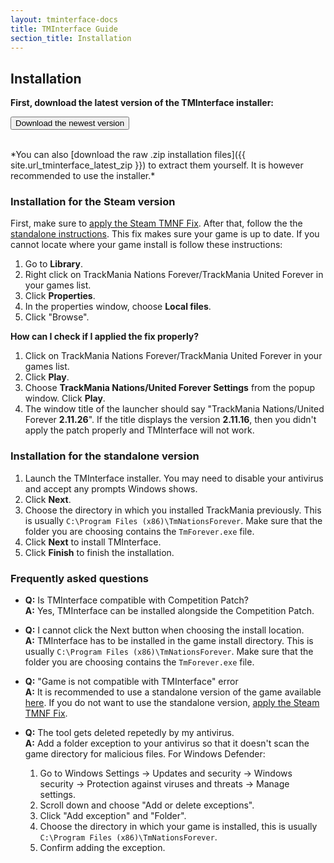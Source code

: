 ```yaml
---
layout: tminterface-docs
title: TMInterface Guide
section_title: Installation
---
```


## Installation

**First, download the latest version of the TMInterface installer:**
<form action="{{ site.url_tminterface_latest }}" style="margin-right: 20px;">
    <input type="submit" class="download-button button-cyan" value="Download the newest version"/>
</form>
<br>
*You can also [download the raw .zip installation files]({{ site.url_tminterface_latest_zip }}) to extract them yourself. It is however recommended to use the installer.*

### Installation for the Steam version
First, make sure to [apply the Steam TMNF Fix](https://steamcommunity.com/sharedfiles/filedetails/?id=448953593). After that, follow the the [standalone instructions](#installation-for-the-standalone-version). This fix makes sure your game is up to date. If you cannot locate where your game install is follow these instructions:<br>
1. Go to **Library**.
2. Right click on TrackMania Nations Forever/TrackMania United Forever in your games list.
3. Click **Properties**.
4. In the properties window, choose **Local files**.
5. Click "Browse".

**How can I check if I applied the fix properly?**
1. Click on TrackMania Nations Forever/TrackMania United Forever in your games list.
2. Click **Play**.
3. Choose **TrackMania Nations/United Forever Settings** from the popup window. Click **Play**.
4. The window title of the launcher should say "TrackMania Nations/United Forever **2.11.26**". If the title displays the version **2.11.16**, then you didn't apply the patch properly and TMInterface will not work.

### Installation for the standalone version
1. Launch the TMInterface installer. You may need to disable your antivirus and accept any prompts Windows shows.
2. Click **Next**.
3. Choose the directory in which you installed TrackMania previously. This is usually `C:\Program Files (x86)\TmNationsForever`.
Make sure that the folder you are choosing contains the `TmForever.exe` file.
4. Click **Next** to install TMInterface.
5. Click **Finish** to finish the installation.

### Frequently asked questions
* **Q:** Is TMInterface compatible with Competition Patch?<br>
**A:** Yes, TMInterface can be installed alongside the Competition Patch.

* **Q:** I cannot click the Next button when choosing the install location.<br>
**A:** TMInterface has to be installed in the game install directory. This is usually `C:\Program Files (x86)\TmNationsForever`.
Make sure that the folder you are choosing contains the `TmForever.exe` file.<br>

* **Q:** "Game is not compatible with TMInterface" error<br>
**A:** It is recommended to use a standalone version of the game available [here](https://nadeo-download.cdn.ubi.com/trackmaniaforever/tmnationsforever_setup.exe).
If you do not want to use the standalone version, [apply the Steam TMNF Fix](https://steamcommunity.com/sharedfiles/filedetails/?id=448953593).

* **Q:** The tool gets deleted repetedly by my antivirus.<br>
**A:** Add a folder exception to your antivirus so that it doesn't scan the game directory for malicious files. For Windows Defender:
    1. Go to Windows Settings -> Updates and security -> Windows security -> Protection against viruses and threats -> Manage settings.
    2. Scroll down and choose "Add or delete exceptions".
    3. Click "Add exception" and "Folder".
    4. Choose the directory in which your game is installed, this is usually `C:\Program Files (x86)\TmNationsForever`.
    5. Confirm adding the exception.
